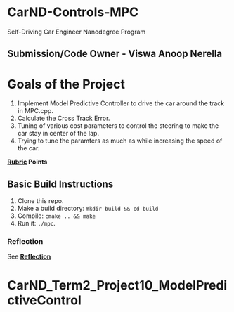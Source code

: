 # CarND-Controls-MPC
Self-Driving Car Engineer Nanodegree Program

Submission/Code Owner - Viswa Anoop Nerella
---

# Goals of the Project

1. Implement Model Predictive Controller to drive the car around the track in MPC.cpp.
2. Calculate the Cross Track Error.
3. Tuning of various cost parameters to control the steering to make the car stay in center of the lap.
4. Trying to tune the paramters as much as while increasing the speed of the car.

**[Rubric](https://review.udacity.com/#!/rubrics/896/view) Points**

## Basic Build Instructions

1. Clone this repo.
2. Make a build directory: `mkdir build && cd build`
3. Compile: `cmake .. && make`
4. Run it: `./mpc`.

### Reflection ###

See **[Reflection](./Reflection.md)**

# CarND_Term2_Project10_ModelPredictiveControl
